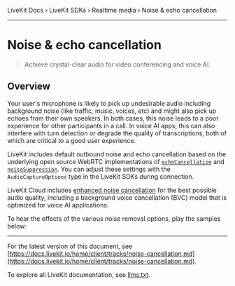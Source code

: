 LiveKit Docs › LiveKit SDKs › Realtime media › Noise & echo cancellation

---

# Noise & echo cancellation

> Achieve crystal-clear audio for video conferencing and voice AI.

## Overview

Your user's microphone is likely to pick up undesirable audio including background noise (like traffic, music, voices, etc) and might also pick up echoes from their own speakers. In both cases, this noise leads to a poor experience for other participants in a call. In voice AI apps, this can also interfere with turn detection or degrade the quality of transcriptions, both of which are critical to a good user experience.

LiveKit includes default outbound noise and echo cancellation based on the underlying open source WebRTC implementations of [`echoCancellation`](https://developer.mozilla.org/en-US/docs/Web/API/MediaTrackSettings/echoCancellation) and [`noiseSuppression`](https://developer.mozilla.org/en-US/docs/Web/API/MediaTrackSettings/noiseSuppression). You can adjust these settings with the `AudioCaptureOptions` type in the LiveKit SDKs during connection.

LiveKit Cloud includes [enhanced noise cancellation](https://docs.livekit.io/home/cloud/noise-cancellation.md) for the best possible audio quality, including a background voice cancellation (BVC) model that is optimized for voice AI applications.

To hear the effects of the various noise removal options, play the samples below:

---


For the latest version of this document, see [https://docs.livekit.io/home/client/tracks/noise-cancellation.md](https://docs.livekit.io/home/client/tracks/noise-cancellation.md).

To explore all LiveKit documentation, see [llms.txt](https://docs.livekit.io/llms.txt).